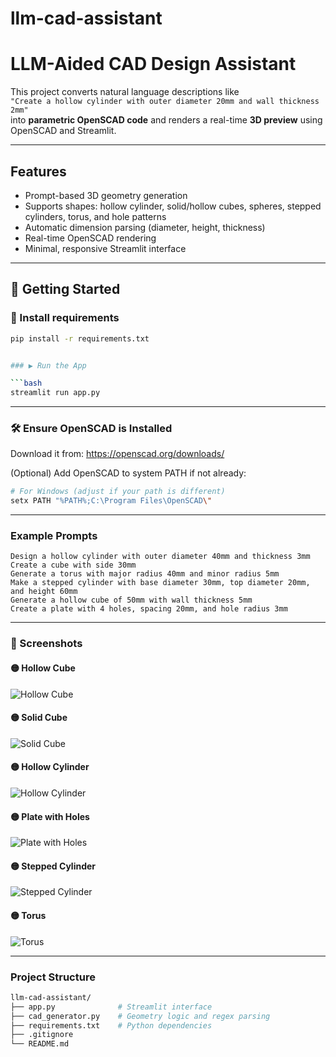 # llm-cad-assistant


# LLM-Aided CAD Design Assistant

This project converts natural language descriptions like  
`"Create a hollow cylinder with outer diameter 20mm and wall thickness 2mm"`  
into **parametric OpenSCAD code** and renders a real-time **3D preview** using OpenSCAD and Streamlit.

---

## Features

- Prompt-based 3D geometry generation
- Supports shapes: hollow cylinder, solid/hollow cubes, spheres, stepped cylinders, torus, and hole patterns
- Automatic dimension parsing (diameter, height, thickness)
- Real-time OpenSCAD rendering
- Minimal, responsive Streamlit interface

---

## 🚀 Getting Started

### 🔨 Install requirements

```bash
pip install -r requirements.txt


### ▶️ Run the App

```bash
streamlit run app.py
```

---

### 🛠️ Ensure OpenSCAD is Installed

Download it from: https://openscad.org/downloads/

(Optional) Add OpenSCAD to system PATH if not already:

```bash
# For Windows (adjust if your path is different)
setx PATH "%PATH%;C:\Program Files\OpenSCAD\"
```

---

### Example Prompts

```
Design a hollow cylinder with outer diameter 40mm and thickness 3mm
Create a cube with side 30mm
Generate a torus with major radius 40mm and minor radius 5mm
Make a stepped cylinder with base diameter 30mm, top diameter 20mm, and height 60mm
Generate a hollow cube of 50mm with wall thickness 5mm
Create a plate with 4 holes, spacing 20mm, and hole radius 3mm
```

---

### 📸 Screenshots

#### 🟡 Hollow Cube
![Hollow Cube](Hollow%20cube.png)

#### 🟡 Solid Cube
![Solid Cube](cube.png)

#### 🟡 Hollow Cylinder
![Hollow Cylinder](Hollow%20Cylinder.png)

#### 🟡 Plate with Holes
![Plate with Holes](plate%20with%20holes.png)

#### 🟡 Stepped Cylinder
![Stepped Cylinder](stepped%20cylinder.png)

#### 🟡 Torus
![Torus](torus.png)


---

### Project Structure

```bash
llm-cad-assistant/
├── app.py              # Streamlit interface
├── cad_generator.py    # Geometry logic and regex parsing
├── requirements.txt    # Python dependencies
├── .gitignore
└── README.md
```
